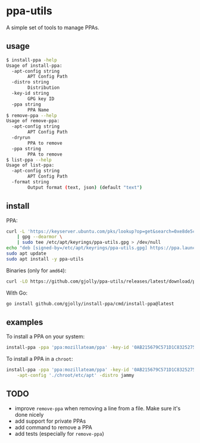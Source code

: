 # ppa-utils

A simple set of tools to manage PPAs.

## usage

```bash
$ install-ppa -help
Usage of install-ppa:
  -apt-config string
        APT Config Path
  -distro string
        Distribution
  -key-id string
        GPG key ID
  -ppa string
        PPA Name
$ remove-ppa --help
Usage of remove-ppa:
  -apt-config string
        APT Config Path
  -dryrun
        PPA to remove
  -ppa string
        PPA to remove
$ list-ppa --help
Usage of list-ppa:
  -apt-config string
        APT Config Path
  -format string
        Output format (text, json) (default "text")
```

## install

PPA:

```bash
curl -L 'https://keyserver.ubuntu.com/pks/lookup?op=get&search=0xe8de5c81c12b06fe3fc4e35114aaaf80565cd7fb' \
    | gpg --dearmor \
    | sudo tee /etc/apt/keyrings/ppa-utils.gpg > /dev/null
echo "deb [signed-by=/etc/apt/keyrings/ppa-utils.gpg] https://ppa.launchpadcontent.net/gjolly/ppa-utils/ubuntu $(lsb_release -sc) main" | sudo tee /etc/apt/sources.list.d/ppa-utils.list
sudo apt update
sudo apt install -y ppa-utils
```

Binaries (only for `amd64`):

```bash
curl -LO https://github.com/gjolly/ppa-utils/releases/latest/download/ppa-utils.tar.gz
```

With Go:

```bash
go install github.com/gjolly/install-ppa/cmd/install-ppa@latest
```

## examples

To install a PPA on your system:

```bash
install-ppa -ppa 'ppa:mozillateam/ppa' -key-id '0AB215679C571D1C8325275B9BDB3D89CE49EC21'
```

To install a PPA in a `chroot`:

```bash
install-ppa -ppa 'ppa:mozillateam/ppa' -key-id '0AB215679C571D1C8325275B9BDB3D89CE49EC21' \
    -apt-config './chroot/etc/apt' -distro jammy
```

## TODO

 * improve `remove-ppa` when removing a line from a file. Make sure it's done nicely
 * add support for private PPAs
 * add command to remove a PPA
 * add tests (especially for `remove-ppa`)
